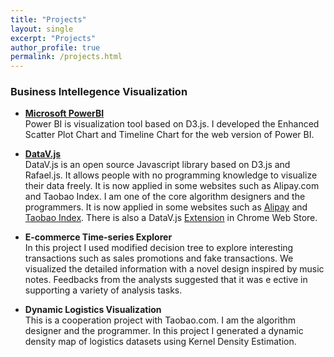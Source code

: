 ```yaml
---
title: "Projects"
layout: single
excerpt: "Projects"
author_profile: true
permalink: /projects.html
---
```


### Business Intellegence Visualization
* [**Microsoft PowerBI**](http://github.com/Microsoft/PowerBI-visuals-core)<br>
Power BI is visualization tool based on D3.js.
I developed the Enhanced Scatter Plot Chart and Timeline Chart for the web version of Power BI.

* [**DataV.js**](http://github.com/TBEDP/datavjs)<br>
DataV.js is an open source Javascript library based on D3.js and Rafael.js. It allows people with no programming knowledge to visualize their data freely. It is now applied in some websites such as Alipay.com and Taobao Index. I am one of the core algorithm designers and the programmers.
It is now applied in some websites such as [Alipay](http://www.alipay.com/) and [Taobao Index](http://shu.taobao.com/). 
There is also a DataV.js [Extension](http://goo.gl/4nOOlX) in Chrome Web Store. 

* **E-commerce Time-series Explorer**<br>
In this project I used modified decision tree to explore interesting transactions such as sales promotions and fake transactions. We visualized the detailed information with a novel design inspired by music notes. Feedbacks from the analysts suggested that it was e ective in supporting a variety of analysis tasks.

* **Dynamic Logistics Visualization**<br>
This is a cooperation project with Taobao.com. I am the algorithm designer and the programmer. In this project I generated a dynamic density map of logistics datasets using Kernel Density Estimation.